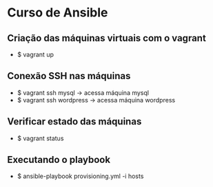 # Curso de Ansible

## Criação das máquinas virtuais com o vagrant
- $ vagrant up

## Conexão SSH nas máquinas
- $ vagrant ssh mysql     -> acessa máquina mysql
- $ vagrant ssh wordpress -> acessa máquina wordpress

## Verificar estado das máquinas
- $ vagrant status

## Executando o playbook
- $ ansible-playbook provisioning.yml -i hosts
